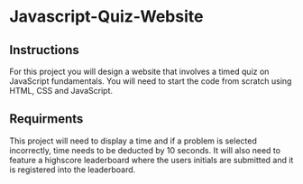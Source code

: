 # Javascript-Quiz-Website

## Instructions
For this project you will design a website that involves a timed quiz on JavaScript fundamentals. You will need to start the code from scratch using HTML, CSS and JavaScript.

## Requirments
This project will need to display a time and if a problem is selected incorrectly, time needs to be deducted by 10 seconds. It will also need to feature a highscore leaderboard where the users initials are submitted and it is registered into the leaderboard.









